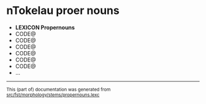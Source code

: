 # nTokelau proer nouns

* **LEXICON Propernouns**
* CODE@
* CODE@
* CODE@
* CODE@
* CODE@
* CODE@
* ...

* * *

<small>This (part of) documentation was generated from [src/fst/morphology/stems/propernouns.lexc](https://github.com/giellalt/lang-tkl/blob/main/src/fst/morphology/stems/propernouns.lexc)</small>
